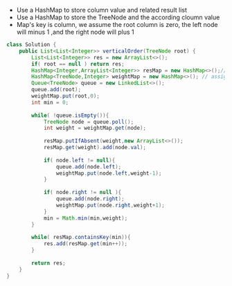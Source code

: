 * Use a HashMap to store column value and related result list
* Use a HashMap to store the TreeNode and the according cloumn value
* Map's key is column, we assume the root column is zero, the left node will minus 1 ,and the right node will plus 1

```java
class Solution {
    public List<List<Integer>> verticalOrder(TreeNode root) {
        List<List<Integer>> res = new ArrayList<>();
        if( root == null ) return res;
        HashMap<Integer,ArrayList<Integer>> resMap = new HashMap<>();// map for generating output basde on weight values
        HashMap<TreeNode,Integer> weightMap = new HashMap<>(); // assign weigth values in BFS
        Queue<TreeNode> queue = new LinkedList<>();
        queue.add(root);
        weightMap.put(root,0);
        int min = 0;
        
        while( !queue.isEmpty()){
            TreeNode node = queue.poll();
            int weight = weightMap.get(node);
            
            resMap.putIfAbsent(weight,new ArrayList<>());
            resMap.get(weight).add(node.val);
            
            if( node.left != null){
                queue.add(node.left);
                weightMap.put(node.left,weight-1);
            }
            
            if( node.right != null ){
                queue.add(node.right);
                weightMap.put(node.right,weight+1);
            }
            min = Math.min(min,weight);
        }
        
        while( resMap.containsKey(min)){
            res.add(resMap.get(min++));
        }
        
        return res;
    }
}
```
